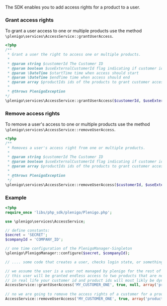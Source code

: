 The SDK enables you to add access rights for a product to a user.

### Grant access rights
To grant a user access to one or multiple products use the method `\plenigo\services\AccessService::grantUserAccess`.

```php
<?php
/**
 * Grant a user the right to access one or multiple products.
 *
 * @param string $customerId The Customer ID
 * @param boolean $useExternalCustomerId flag indicating if customer id is an external customer id
 * @param \DateTime $startTime time when access should start
 * @param \DateTime $endTime time when access should end
 * @param array $productIds ids of the products to grant customer access to
 *
 * @throws PlenigoException
*/
\plenigo\services\AccessService::grantUserAccess($customerId, $useExternalCustomerId, $startTime, $endTime, $productIds)
```

### Remove access rights
To remove a user's access to one or multiple products use the method `\plenigo\services\AccessService::removeUserAccess`.

```php
<?php
/**
 * Removes a user's access right from one or multiple products.
 *
 * @param string $customerId The Customer ID
 * @param boolean $useExternalCustomerId flag indicating if customer id is an external customer id
 * @param array $productIds ids of the products to grant customer access to
 *
 * @throws PlenigoException
 */
\plenigo\services\AccessService::removeUserAccess($customerId, $useExternalCustomerId, $productIds)
```

### Example

```php
<?php
require_once 'libs/php_sdk/plenigo/Plenigo.php';

use \plenigo\services\AccessService;

// define constants:
$secret = 'SECRET';
$companyId = 'COMPANY_ID';

// one time configuration of the PlenigoManager-Singleton 
\plenigo\PlenigoManager::configure($secret, $companyId);

// .... some code that creates a user, checks login state, or something else

// we assume the user is a user not managed by plenigo for the rest of this example
// this user will be granted endless access to two products that are not managed by plenigo
// in real life your customer id and product ids will most likly be dynamic
AccessService::grantUserAccess('MY_CUSTOMER_ONE', true, null, array('productOne', 'productTwo')); 
 
// no we are going to remove the access rights of a customer for a product
AccessService::removeUserAccess('MY_CUSTOMER_ONE', true, array('productThree'));
```